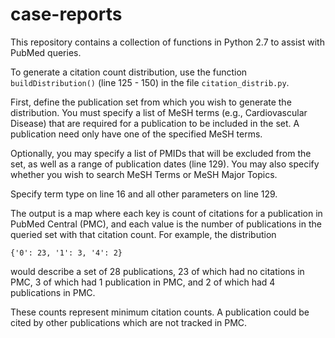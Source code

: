 # case-reports

This repository contains a collection of functions in Python 2.7 to assist with PubMed queries.

To generate a citation count distribution, use the function ```buildDistribution()``` (line 125 - 150) in the file ```citation_distrib.py```.

First, define the publication set from which you wish to generate the distribution. You must specify a list of MeSH terms (e.g., Cardiovascular Disease) that are required for a publication to be included in the set. A publication need only have one of the specified MeSH terms.

Optionally, you may specify a list of PMIDs that will be excluded from the set, as well as a range of publication dates (line 129). You may also specify whether you wish to search MeSH Terms or MeSH Major Topics.

Specify term type on line 16 and all other parameters on line 129.

The output is a map where each key is count of citations for a publication in PubMed Central (PMC), and each value is the number of publications in the queried set with that citation count. For example, the distribution

```
{'0': 23, '1': 3, '4': 2}
```

would describe a set of 28 publications, 23 of which had no citations in PMC, 3 of which had 1 publication in PMC, and 2 of which had 4 publications in PMC.

These counts represent minimum citation counts. A publication could be cited by other publications which are not tracked in PMC.

